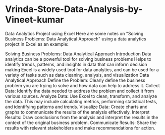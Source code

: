 # Vrinda-Store-Data-Analysis-by-Vineet-kumar
Data Analytics Project using Excel
Here are some notes on "Solving Business Problems: Data Analytical Approach" using a data analytics project in Excel as an example:

Solving Business Problems: Data Analytical Approach
Introduction
Data analytics can be a powerful tool for solving business problems
Helps to identify trends, patterns, and insights in data that can inform decision making
Excel is a widely used tool for data analytics, and can be used for a variety of tasks such as data cleaning, analysis, and visualization
Data Analytical Approach
Define the Problem: Clearly define the business problem you are trying to solve and how data can help to address it.
Collect Data: Identify the data needed to address the problem and collect it from various sources.
Analyze Data: Use Excel to clean, transform, and analyze the data. This may include calculating metrics, performing statistical tests, and identifying patterns and trends.
Visualize Data: Create charts and graphs to communicate the results of the analysis effectively.
Interpret Results: Draw conclusions from the analysis and interpret the results in the context of the original business problem.
Communicate Results: Share the results with relevant stakeholders and make recommendations for action.
